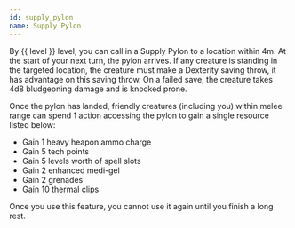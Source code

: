 ```yaml
---
id: supply_pylon
name: Supply Pylon
---
```

By {{ level }} level, you can call in a Supply Pylon to a location within 4m. At the start of your next turn, the pylon arrives. If any creature is 
standing in the targeted location, the creature must make a Dexterity saving throw, it has advantage on this saving throw. 
On a failed save, the creature takes 4d8 bludgeoning damage and is knocked prone.

Once the pylon has landed, friendly creatures (including you) within melee range can spend 1 action accessing the pylon 
to gain a single resource listed below:

* Gain 1 heavy heapon ammo charge 
* Gain 5 tech points
* Gain 5 levels worth of spell slots 
* Gain 2 enhanced medi-gel 
* Gain 2 grenades
* Gain 10 thermal clips

Once you use this feature, you cannot use it again until you finish a long rest.
